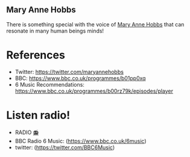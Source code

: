 Mary Anne Hobbs
---
There is something special with the voice of [Mary Anne Hobbs](https://en.wikipedia.org/wiki/Mary_Anne_Hobbs) that can resonate in many human beings minds!


# References
* Twitter: https://twitter.com/maryannehobbs
* BBC: https://www.bbc.co.uk/programmes/b01pp0xq
* 6 Music Recommendations: https://www.bbc.co.uk/programmes/b00rz79k/episodes/player

# Listen radio!
* RADIO [:radio:](http://uk.radioonline.fm/)
* BBC Radio 6 Music: (https://www.bbc.co.uk/6music)
* twitter: (https://twitter.com/BBC6Music)







